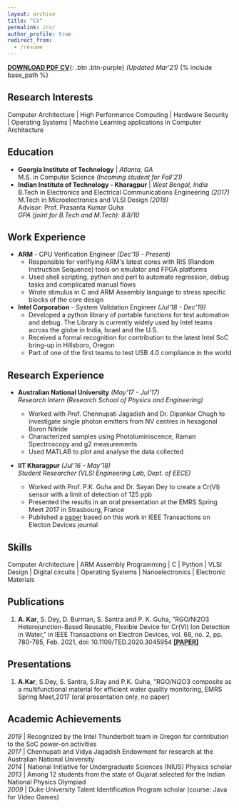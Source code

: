 ```yaml
---
layout: archive
title: "CV"
permalink: /cv/
author_profile: true
redirect_from:
  - /resume
---
```


[**DOWNLOAD PDF CV**](https://anuragkar09.github.io/files/anurag_resume.pdf){: .btn .btn-purple} _(Updated Mar'21)_
{% include base_path %}

Research Interests
------------------
Computer Architecture \| High Performance Computing \| Hardware Security \| Operating Systems \| Machine Learning applications in Computer Architecture


Education
---------
* **Georgia Institute of Technology**  \| _Atlanta, GA_  
	M.S. in Computer Science _(Incoming student for Fall'21)_
* **Indian Institute of Technology - Kharagpur** \| _West Bengal, India_  
	B.Tech in Electronics and Electrical Communications Engineering _(2017)_  
	M.Tech in Microelectronics and VLSI Design _(2018)_  
	Advisor: Prof. Prasanta Kumar Guha  
	_GPA (joint for B.Tech and M.Tech): 8.8/10_    

Work Experience
----------------
* **ARM** - CPU Verification Engineer _(Dec'19 - Present)_
	* Responsible for verifiying ARM's latest cores with RIS (Random Instruction Sequence) tools on emulator and FPGA platforms
	* Used shell scripting, python and perl to automate regression, debug tasks and complicated manual flows
	* Wrote stimulus in C and ARM Assembly language to stress specific blocks of the core design
* **Intel Corporation** - System Validation Engineer _(Jul'18 - Dec'19)_
	* Developed a python library of portable functions for test automation and debug. The Library is currently widely used by Intel teams across the globe in India, Israel and the U.S.
	* Received a formal recognition for contribution to the latest Intel SoC bring-up in Hillsboro, Oregon
	* Part of one of the first teams to test USB 4.0 compliance in the world


Research Experience
------------------
* **Australian National University**  _(May'17 - Jul'17)_  
	_Research Intern (Research School of Physics and Engineering)_  
	* Worked with Prof. Chennupati Jagadish and Dr. Dipankar Chugh to investigate single photon emitters from NV centres in hexagonal Boron Nitride
	* Characterized samples using Photoluminiscence, Raman Spectroscopy and g2 measurements
	* Used MATLAB to plot and analyse the data collected 

* **IIT Kharagpur** _(Jul'16 - May'18)_      
	_Student Researcher (VLSI Engineering Lab, Dept. of EECE)_   
	* Worked with Prof. P.K. Guha and Dr. Sayan Dey to create a Cr(VI) sensor with a limit of detection of 125 ppb
	* Presented the results in an oral presentation at the EMRS Spring Meet 2017 in Strasbourg, France
	* Published a [paper](https://ieeexplore.ieee.org/document/9316254) based on this work in IEEE Transactions on Electon Devices journal


Skills
-------
Computer Architecture \| ARM Assembly Programming \| C \| Python \| VLSI Design \| Digital circuits \| Operating Systems \| Nanoelectronics \| Electronic Materials

Publications
-------------

1. **A. Kar**, S. Dey, D. Burman, S. Santra and P. K. Guha, ”RGO/Ni2O3 Heterojunction-Based Reusable, Flexible Device for Cr(VI) Ion Detection in Water,” in IEEE Transactions on Electron Devices, vol. 68, no. 2, pp. 780-785, Feb. 2021, doi: 10.1109/TED.2020.3045954 [**\[PAPER\]**](https://ieeexplore.ieee.org/document/9316254)

Presentations
-------------
1. **A.Kar**, S.Dey, S. Santra, S.Ray and P.K. Guha, ”RGO/Ni2O3 composite as a multifunctional material for efficient water quality monitoring, EMRS Spring Meet,2017 (oral presentation only, no paper)

Academic Achievements
---------------------
_2019_ \| Recognized by the Intel Thunderbolt team in Oregon for contribution to the SoC power-on activities   
_2017_ \| Chennupati and Vidya Jagadish Endowment for research at the Australian National University   
_2014_ \| National Initiative for Undergraduate Sciences (NIUS) Physics scholar   
_2013_ \| Among 12 students from the state of Gujarat selected for the Indian National Physics Olympiad   
_2009_ \| Duke University Talent Identification Program scholar (course: Java for Video Games)   


<!---
 <ul>{% for post in site.publications %}
    {% include archive-single-cv.html %}
  {% endfor %}</ul>
  
Talks
--------
  <ul>{% for post in site.talks %}
    {% include archive-single-talk-cv.html %}
  {% endfor %}</ul>
  
Teaching
----------
  <ul>{% for post in site.teaching %}
    {% include archive-single-cv.html %}
  {% endfor %}</ul>
  
Service and leadership
-------------
* Currently signed in to 43 different slack teams

-->
